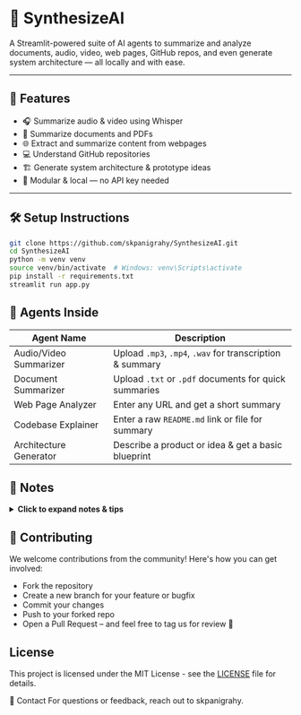 # 🧠 SynthesizeAI

A Streamlit-powered suite of AI agents to summarize and analyze documents, audio, video, web pages, GitHub repos, and even generate system architecture — all locally and with ease.

---

## 🚀 Features

- 🎧 Summarize audio & video using Whisper
- 📄 Summarize documents and PDFs
- 🌐 Extract and summarize content from webpages
- 💻 Understand GitHub repositories
- 🏗️ Generate system architecture & prototype ideas
- 🧩 Modular & local — no API key needed

---

## 🛠️ Setup Instructions

```bash
git clone https://github.com/skpanigrahy/SynthesizeAI.git
cd SynthesizeAI
python -m venv venv
source venv/bin/activate  # Windows: venv\Scripts\activate
pip install -r requirements.txt
streamlit run app.py
```

## 📁 Agents Inside

| **Agent Name**            | **Description**                                                              |
|---------------------------|-------------------------------------------------------------------------------|
| Audio/Video Summarizer    | Upload `.mp3`, `.mp4`, `.wav` for transcription & summary                    |
| Document Summarizer       | Upload `.txt` or `.pdf` documents for quick summaries                        |
| Web Page Analyzer         | Enter any URL and get a short summary                                        |
| Codebase Explainer        | Enter a raw `README.md` link or file for summary                             |
| Architecture Generator    | Describe a product or idea & get a basic blueprint                           |


## 📘 Notes

<details> <summary><strong>Click to expand notes & tips</strong></summary> <br>
<strong>⚙️ Whisper runs locally:</strong> 
Uses openai/whisper. For better performance on low-resource machines, switch to lighter models like tiny or base.

<strong>📄 PDF Support:</strong> 
Extend the Document Summarizer using libraries like pdfplumber or PyMuPDF to extract text effectively from .pdf files.

<strong>🤖 Hugging Face Compatibility:</strong>
All agents are powered by Hugging Face pipelines. You can plug in your own models with minimal effort.

<strong>🧱 Modular by Design:</strong>
Each agent is standalone and can be integrated, replaced, or extended independently.

<strong>🌐 UI Optional:</strong>
The system works with or without the Streamlit UI. You can use the agents via CLI or embed them in API services.

<strong>🔒 Local-first Philosophy:</strong>
All model inference is designed to run locally by default, unless you configure external APIs like Hugging Face Hub or OpenAI.

</details>

## 🤝 Contributing
We welcome contributions from the community! Here's how you can get involved:
- Fork the repository
- Create a new branch for your feature or bugfix<br>
- Commit your changes
- Push to your forked repo
- Open a Pull Request – and feel free to tag us for review 🚀

## License

This project is licensed under the MIT License - see the [LICENSE](LICENSE) file for details.

💬 Contact
For questions or feedback, reach out to skpanigrahy.